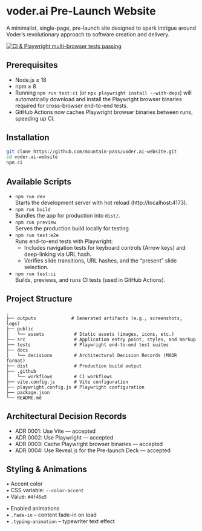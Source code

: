 # voder.ai Pre-Launch Website

A minimalist, single-page, pre-launch site designed to spark intrigue around Voder’s revolutionary approach to software creation and delivery.

[![CI & Playwright multi-browser tests passing](https://github.com/mountain-pass/voder.ai-website/actions/workflows/ci.yml/badge.svg?branch=main)](https://github.com/mountain-pass/voder.ai-website/actions)

## Prerequisites

- Node.js ≥ 18  
- npm ≥ 8  
- Running `npm run test:ci` (or `npx playwright install --with-deps`) will automatically download and install the Playwright browser binaries required for cross-browser end-to-end tests.  
- GitHub Actions now caches Playwright browser binaries between runs, speeding up CI.  

## Installation

```bash
git clone https://github.com/mountain-pass/voder.ai-website.git
cd voder.ai-website
npm ci
```

## Available Scripts

- `npm run dev`  
  Starts the development server with hot reload (http://localhost:4173).  
- `npm run build`  
  Bundles the app for production into `dist/`.  
- `npm run preview`  
  Serves the production build locally for testing.  
- `npm run test:e2e`  
  Runs end-to-end tests with Playwright:  
  - Includes navigation tests for keyboard controls (Arrow keys) and deep-linking via URL hash.  
  - Verifies slide transitions, URL hashes, and the “present” slide selection.  
- `npm run test:ci`  
  Builds, previews, and runs CI tests (used in GitHub Actions).  

## Project Structure

```
.
├── outputs             # Generated artifacts (e.g., screenshots, logs)
├── public
│   └── assets           # Static assets (images, icons, etc.)
├── src                  # Application entry point, styles, and markup
├── tests                # Playwright end-to-end test suites
├── docs
│   └── decisions        # Architectural Decision Records (MADR format)
├── dist                 # Production build output
├── .github
│   └── workflows        # CI workflows
├── vite.config.js       # Vite configuration
├── playwright.config.js # Playwright configuration
├── package.json
└── README.md
```

## Architectural Decision Records

- ADR 0001: Use Vite — accepted  
- ADR 0002: Use Playwright — accepted  
- ADR 0003: Cache Playwright browser binaries — accepted  
- ADR 0004: Use Reveal.js for the Pre-launch Deck — accepted  

## Styling & Animations

• Accent color  
  • CSS variable: `--color-accent`  
  • Value: `#4f46e5`

• Enabled animations  
  • `.fade-in` – content fade-in on load  
  • `.typing-animation` – typewriter text effect